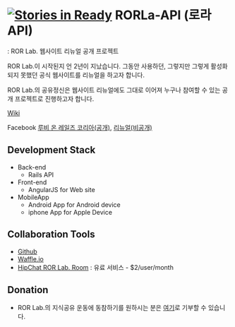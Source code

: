 [![Stories in Ready](https://badge.waffle.io/RORLabNew/rorla_api.png?label=ready)](https://waffle.io/RORLabNew/rorla_api)
RORLa-API (로라 API)
========

: ROR Lab. 웹사이트 리뉴얼 공개 프로젝트

ROR Lab.이 시작된지 언 2년이 지났습니다. 그동안 사용하던, 그렇지만 그렇게 활성화 되지 못했던 공식 웹사이트를 리뉴얼을 하고자 합니다.

ROR Lab.의 공유정신은 웹사이트 리뉴얼에도 그대로 이어져 누구나 참여할 수 있는 공개 프로젝트로 진행하고자 합니다.

[Wiki](https://github.com/RORLabNew/rorla_api/wiki)

Facebook [루비 온 레일즈 코리아(공개)](https://www.facebook.com/groups/rubyonrailskorea), [리뉴얼(비공개)](https://www.facebook.com/groups/rorlabrenewal)

Development Stack
-------

* Back-end
  *  Rails API
* Front-end
  * AngularJS for Web site
* MobileApp
  * Android App for Android device
  * iphone App for Apple Device


Collaboration Tools
------

* [Github](https://github.com/RORLabNew/rorla_api)
* [Waffle.io](https://waffle.io/RORLabNew/rorla_api)
* [HipChat ROR Lab. Room](http://rorlab.hipchat.com) : 유료 서비스 - $2/user/month

Donation
------
* ROR Lab.의 지식공유 운동에 동참하기를 원하시는 분은 [여기](https://www.paypal.com/cgi-bin/webscr?cmd=_donations&business=donate%40rorlab%2eorg&lc=KR&item_name=ROR%20Lab%2e&item_number=1&currency_code=USD&bn=PP%2dDonationsBF%3abtn_donateCC_LG%2egif%3aNonHosted)로 기부할 수 있습니다.

